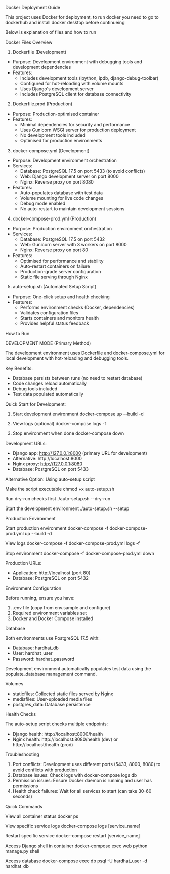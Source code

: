 Docker Deployment Guide

This project uses Docker for deployment, to run docker you need to go to dockerhub and install docker desktop before continueing

Below is explanation of files and how to run

Docker Files Overview

1. Dockerfile (Development)
- Purpose: Development environment with debugging tools and development dependencies
- Features: 
  - Includes development tools (ipython, ipdb, django-debug-toolbar)
  - Configured for hot-reloading with volume mounts
  - Uses Django's development server
  - Includes PostgreSQL client for database connectivity

2. Dockerfile.prod (Production)
- Purpose: Production-optimised container
- Features:
  - Minimal dependencies for security and performance
  - Uses Gunicorn WSGI server for production deployment
  - No development tools included
  - Optimised for production environments

3. docker-compose.yml (Development)
- Purpose: Development environment orchestration
- Services:
  - Database: PostgreSQL 17.5 on port 5433 (to avoid conflicts)
  - Web: Django development server on port 8000
  - Nginx: Reverse proxy on port 8080
- Features:
  - Auto-populates database with test data
  - Volume mounting for live code changes
  - Debug mode enabled
  - No auto-restart to maintain development sessions

4. docker-compose-prod.yml (Production)
- Purpose: Production environment orchestration
- Services:
  - Database: PostgreSQL 17.5 on port 5432
  - Web: Gunicorn server with 3 workers on port 8000
  - Nginx: Reverse proxy on port 80
- Features:
  - Optimised for performance and stability
  - Auto-restart containers on failure
  - Production-grade server configuration
  - Static file serving through Nginx

5. auto-setup.sh (Automated Setup Script)
- Purpose: One-click setup and health checking
- Features:
  - Performs environment checks (Docker, dependencies)
  - Validates configuration files
  - Starts containers and monitors health
  - Provides helpful status feedback

How to Run

DEVELOPMENT MODE (Primary Method)

The development environment uses Dockerfile and docker-compose.yml for local development with hot-reloading and debugging tools.

Key Benefits:
- Database persists between runs (no need to restart database)
- Code changes reload automatically
- Debug tools included
- Test data populated automatically

Quick Start for Development:

1. Start development environment
docker-compose up --build -d

2. View logs (optional)
docker-compose logs -f

3. Stop environment when done
docker-compose down

Development URLs:
- Django app: http://127.0.0.1:8000 (primary URL for development)
- Alternative: http://localhost:8000
- Nginx proxy: http://127.0.0.1:8080
- Database: PostgreSQL on port 5433

Alternative Option: Using auto-setup script

Make the script executable
chmod +x auto-setup.sh

Run dry-run checks first
./auto-setup.sh --dry-run

Start the development environment
./auto-setup.sh --setup

Production Environment

Start production environment
docker-compose -f docker-compose-prod.yml up --build -d

View logs
docker-compose -f docker-compose-prod.yml logs -f

Stop environment
docker-compose -f docker-compose-prod.yml down

Production URLs:
- Application: http://localhost (port 80)
- Database: PostgreSQL on port 5432

Environment Configuration

Before running, ensure you have:
1. .env file (copy from env.sample and configure)
2. Required environment variables set
3. Docker and Docker Compose installed

Database

Both environments use PostgreSQL 17.5 with:
- Database: hardhat_db
- User: hardhat_user
- Password: hardhat_password

Development environment automatically populates test data using the populate_database management command.

Volumes

- staticfiles: Collected static files served by Nginx
- mediafiles: User-uploaded media files
- postgres_data: Database persistence

Health Checks

The auto-setup script checks multiple endpoints:
- Django health: http://localhost:8000/health
- Nginx health: http://localhost:8080/health (dev) or http://localhost/health (prod)

Troubleshooting

1. Port conflicts: Development uses different ports (5433, 8000, 8080) to avoid conflicts with production
2. Database issues: Check logs with docker-compose logs db
3. Permission issues: Ensure Docker daemon is running and user has permissions
4. Health check failures: Wait for all services to start (can take 30-60 seconds)

Quick Commands

View all container status
docker ps

View specific service logs
docker-compose logs [service_name]

Restart specific service
docker-compose restart [service_name]

Access Django shell in container
docker-compose exec web python manage.py shell

Access database
docker-compose exec db psql -U hardhat_user -d hardhat_db
